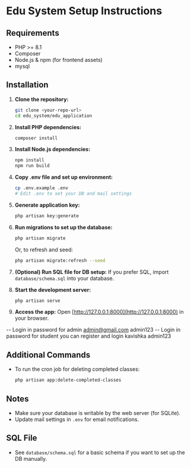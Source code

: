 # Edu System Setup Instructions

## Requirements
- PHP >= 8.1
- Composer
- Node.js & npm (for frontend assets)
- mysql
## Installation

1. **Clone the repository:**
	```bash
	git clone <your-repo-url>
	cd edu_system/edu_application
	```

2. **Install PHP dependencies:**
	```bash
	composer install
	```

3. **Install Node.js dependencies:**
	```bash
	npm install
	npm run build
	```

4. **Copy .env file and set up environment:**
	```bash
	cp .env.example .env
	# Edit .env to set your DB and mail settings
	```

5. **Generate application key:**
	```bash
	php artisan key:generate
	```

6. **Run migrations to set up the database:**
	```bash
	php artisan migrate
	```

	Or, to refresh and seed:
	```bash
	php artisan migrate:refresh --seed
	```

7. **(Optional) Run SQL file for DB setup:**
	If you prefer SQL, import `database/schema.sql` into your database.

8. **Start the development server:**
	```bash
	php artisan serve
	```

9. **Access the app:**
	Open [http://127.0.0.1:8000](http://127.0.0.1:8000) in your browser.

-- Login in password for admin
    admin@gmail.com
    admin123
-- Login in password for student you can register and login
    kavishka
    admin123

## Additional Commands
- To run the cron job for deleting completed classes:
  ```bash
  php artisan app:delete-completed-classes
  ```

## Notes
- Make sure your database is writable by the web server (for SQLite).
- Update mail settings in `.env` for email notifications.

## SQL File
- See `database/schema.sql` for a basic schema if you want to set up the DB manually.
